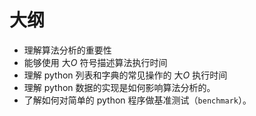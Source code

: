 
# 大纲


- 理解算法分析的重要性
- 能够使用 大*O* 符号描述算法执行时间
- 理解 python 列表和字典的常见操作的 大*O* 执行时间
- 理解 python 数据的实现是如何影响算法分析的。
- 了解如何对简单的 python 程序做基准测试（`benchmark`）。
